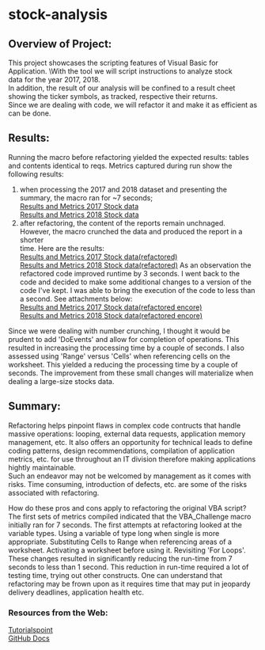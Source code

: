 # stock-analysis
##  Overview of Project:
This project showcases the scripting features of Visual Basic for Application. \With the tool we will script instructions to analyze stock  \
data for the year 2017, 2018. \
In addition, the result of our analysis will be confined to a result cheet showing the ticker symbols, as tracked, respective their returns. \
Since we are dealing with code, we will refactor it and make it as efficient as can be done.

## Results:
Running the macro before refactoring yielded the expected results: tables and contents identical to reqs.
Metrics captured during run show the following results:
1) when processing the 2017 and 2018 dataset and presenting the summary, the macro ran for ~7 seconds; \
    [Results and Metrics 2017 Stock data](https://github.com/RichardYDepestre/stock-analysis/blob/main/vb_challenge_2017.png) \
    [Results and Metrics 2018 Stock data](https://github.com/RichardYDepestre/stock-analysis/blob/main/vb_challenge_2018.png)
3) after refactoring, the content of the reports remain unchnaged. However, the macro crunched the data and produced the report in a shorter \
time. Here are the results: \
    [Results and Metrics 2017 Stock data(refactored)](https://github.com/RichardYDepestre/stock-analysis/blob/main/vb_challenge_2017_after-refactoring.png) \
    [Results and Metrics 2018 Stock data(refactored)](https://github.com/RichardYDepestre/stock-analysis/blob/main/vb_challenge_2018_after-refactoring.png)
As an observation the refactored code improved runtime by 3 seconds.
I went back to the code and decided to make some additional changes to a version of the code I've kept. I was able to bring the execution of the code to less than a second. See attachments below: \
    [Results and Metrics 2017 Stock data(refactored encore)](https://github.com/RichardYDepestre/stock-analysis/blob/main/vb_challenge_2017_after-refactoring_mine.png) \
    [Results and Metrics 2018 Stock data(refactored encore)](https://github.com/RichardYDepestre/stock-analysis/blob/main/vb_challenge_2018_after-refactoring_mine.png)
    
Since we were dealing with number crunching, I thought it would be prudent to add 'DoEvents' and allow for completion of operations. This resulted in increasing the processing time by a couple of seconds. I also assessed using 'Range' versus 'Cells' when referencing cells on the worksheet. This yielded a reducing the processing time by a couple of seconds. The improvement from these small changes will materialize when dealing a large-size stocks data.

## Summary:
Refactoring helps pinpoint flaws in complex code contructs that handle massive operations: looping, external data requests, application memory management, etc. It also offers an opportunity for technical leads to define coding patterns, design recommendations, compilation of application metrics, etc. for use throughout an IT division therefore making applications hightly maintainable. \
Such an endeavor may not be welcomed by management as it comes with risks. Time consuming, introduction of defects, etc. are some of the risks associated with refactoring.

How do these pros and cons apply to refactoring the original VBA script?
The first sets of metrics compiled indicated that the VBA_Challenge macro initially ran for 7 seconds. The first attempts at refactoring looked at the variable types. Using a variable of type long when single is more appropriate. Substituting Cells to Range when referencing areas of a worksheet. Activating a worksheet before using it. Revisiting 'For Loops'. These changes resulted in significantly reducing the run-time from 7 seconds to less than 1 second.
This reduction in run-time required a lot of testing time, trying out other constructs. One can understand that refactoring may be frown upon as it requires time that may put in jeopardy delivery deadlines, application health etc.

### Resources from the Web:
[Tutorialspoint](https://www.tutorialspoint.com/vba/vba_for_loop.html) \
[GitHub Docs](https://docs.github.com/en/github/writing-on-github/basic-writing-and-formatting-syntax#quoting-text)
